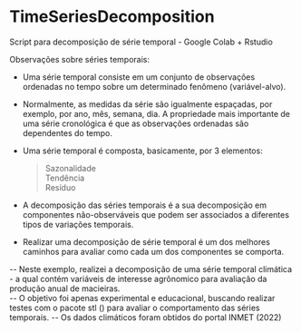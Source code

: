 # TimeSeriesDecomposition
Script para decomposição de série temporal - Google Colab + Rstudio

Observações sobre séries temporais:      
- Uma série temporal consiste em um conjunto de observações ordenadas no tempo sobre um determinado fenômeno (variável-alvo). 
- Normalmente, as medidas da série são igualmente espaçadas, por exemplo, por ano, mês, semana, dia. A propriedade mais importante de uma série cronológica é que as observações ordenadas são dependentes do tempo. 
- Uma série temporal é composta, basicamente, por 3 elementos:          
  > Sazonalidade        
  > Tendência        
  > Resíduo      
 
- A decomposição das séries temporais é a sua decomposição em componentes não-observáveis que podem ser associados a diferentes tipos de variações temporais. 
- Realizar uma decomposição de série temporal é um dos melhores caminhos para avaliar como cada um dos componentes se comporta.          

-- Neste exemplo, realizei a decomposição de uma série temporal climática - a qual contém variáveis de interesse agrônomico para avaliação da produção anual de macieiras.          
-- O objetivo foi apenas experimental e educacional, buscando realizar testes com o pacote stl () para avaliar o comportamento das séries temporais.
-- Os dados climáticos foram obtidos do portal INMET (2022)
